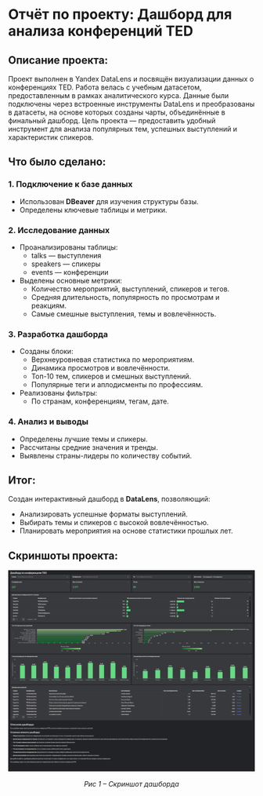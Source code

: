 # Отчёт по проекту: Дашборд для анализа конференций TED
## Описание проекта:
Проект выполнен в Yandex DataLens и посвящён визуализации данных о конференциях TED.
Работа велась с учебным датасетом, предоставленным в рамках аналитического курса.
Данные были подключены через встроенные инструменты DataLens и преобразованы в датасеты, на основе которых созданы чарты, объединённые в финальный дашборд.
Цель проекта — предоставить удобный инструмент для анализа популярных тем, успешных выступлений и характеристик спикеров.

## Что было сделано:
### 1. Подключение к базе данных
- Использован **DBeaver** для изучения структуры базы.
- Определены ключевые таблицы и метрики.

### 2. Исследование данных
- Проанализированы таблицы:
  - talks — выступления
  - speakers — спикеры
  - events — конференции
- Выделены основные метрики:
  - Количество мероприятий, выступлений, спикеров и тегов.
  - Средняя длительность, популярность по просмотрам и реакциям.
  - Самые смешные выступления, темы и вовлечённость.

### 3. Разработка дашборда
- Созданы блоки:
  - Верхнеуровневая статистика по мероприятиям.
  - Динамика просмотров и вовлечённости.
  - Топ-10 тем, спикеров и смешных выступлений.
  - Популярные теги и аплодисменты по профессиям.
- Реализованы фильтры:
  - По странам, конференциям, тегам, дате.

### 4. Анализ и выводы
- Определены лучшие темы и спикеры.
- Рассчитаны средние значения и тренды.
- Выявлены страны-лидеры по количеству событий.

## Итог:
Создан интерактивный дашборд в **DataLens**, позволяющий:
- Анализировать успешные форматы выступлений.
- Выбирать темы и спикеров с высокой вовлечённостью.
- Планировать мероприятия на основе статистики прошлых лет.

## Скриншоты проекта:
![alt text](https://github.com/greenvariety/data_analysis_projects/blob/main/Project%2003%20(dashboard)/report/1.png)  
<p align="center"><em>Рис 1 – Скриншот дашборда</em></p>
